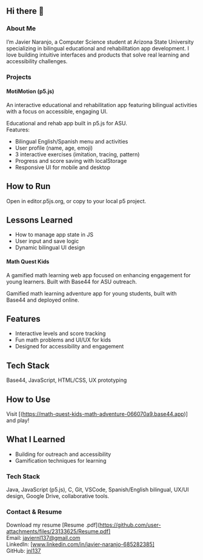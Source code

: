 ## Hi there 👋

### About Me

I’m Javier Naranjo, a Computer Science student at Arizona State University specializing in bilingual educational and rehabilitation app development. I love building intuitive interfaces and products that solve real learning and accessibility challenges.

### Projects

#### MotiMotion (p5.js)
An interactive educational and rehabilitation app featuring bilingual activities with a focus on accessible, engaging UI. 

Educational and rehab app built in p5.js for ASU.  
Features:
- Bilingual English/Spanish menu and activities
- User profile (name, age, emoji)
- 3 interactive exercises (imitation, tracing, pattern)
- Progress and score saving with localStorage
- Responsive UI for mobile and desktop

## How to Run
Open in editor.p5js.org, or copy to your local p5 project.

## Lessons Learned
- How to manage app state in JS
- User input and save logic
- Dynamic bilingual UI design


#### Math Quest Kids
A gamified math learning web app focused on enhancing engagement for young learners. Built with Base44 for ASU outreach.

Gamified math learning adventure app for young students, built with Base44 and deployed online.

## Features
- Interactive levels and score tracking
- Fun math problems and UI/UX for kids
- Designed for accessibility and engagement

## Tech Stack
Base44, JavaScript, HTML/CSS, UX prototyping


## How to Use
Visit [(https://math-quest-kids-math-adventure-066070a9.base44.app)] and play!

## What I Learned
- Building for outreach and accessibility
- Gamification techniques for learning

### Tech Stack
Java, JavaScript (p5.js), C, Git, VSCode, Spanish/English bilingual, UX/UI design, Google Drive, collaborative tools.

### Contact & Resume
Download my resume [Resume .pdf](https://github.com/user-attachments/files/23133625/Resume.pdf]  
Email: javiernl137@gmail.com  
LinkedIn: [www.linkedin.com/in/javier-naranjo-685282385]  
GitHub: [jnl137](https://github.com/jnl137)

